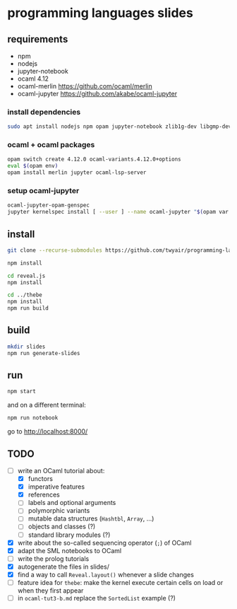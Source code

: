 # programming languages slides

## requirements

- npm
- nodejs
- jupyter-notebook
- ocaml 4.12
- ocaml-merlin <https://github.com/ocaml/merlin>
- ocaml-jupyter <https://github.com/akabe/ocaml-jupyter>

### install dependencies

```bash
sudo apt install nodejs npm opam jupyter-notebook zlib1g-dev libgmp-dev libzmq5-dev git
```

### ocaml + ocaml packages

```bash
opam switch create 4.12.0 ocaml-variants.4.12.0+options
eval $(opam env)
opam install merlin jupyter ocaml-lsp-server 
```

### setup ocaml-jupyter

```bash
ocaml-jupyter-opam-genspec
jupyter kernelspec install [ --user ] --name ocaml-jupyter "$(opam var share)/jupyter"
```

## install

```bash
git clone --recurse-submodules https://github.com/twyair/programming-languages-slides

npm install

cd reveal.js
npm install

cd ../thebe
npm install
npm run build
```

## build

```bash
mkdir slides
npm run generate-slides
```

## run

```bash
npm start
```

and on a different terminal:

```bash
npm run notebook
```

go to <http://localhost:8000/>

## TODO

- [ ] write an OCaml tutorial about:
  - [X] functors
  - [X] imperative features
  - [X] references
  - [ ] labels and optional arguments
  - [ ] polymorphic variants
  - [ ] mutable data structures (`Hashtbl`, `Array`, ...)
  - [ ] objects and classes (?)
  - [ ] standard library modules (?)
- [X] write about the so-called sequencing operator (`;`) of OCaml
- [X] adapt the SML notebooks to OCaml
- [ ] write the prolog tutorials
- [X] autogenerate the files in slides/
- [X] find a way to call `Reveal.layout()` whenever a slide changes
- [ ] feature idea for `thebe`: make the kernel execute certain cells on load or when they first appear
- [ ] in `ocaml-tut3-b.md` replace the `SortedList` example (?)

